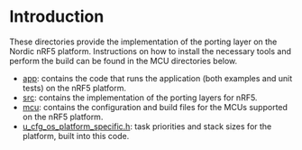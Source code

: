 # Introduction
These directories provide the implementation of the porting layer on the Nordic nRF5 platform.  Instructions on how to install the necessary tools and perform the build can be found in the MCU directories below.

- [app](app): contains the code that runs the application (both examples and unit tests) on the nRF5 platform.
- [src](src): contains the implementation of the porting layers for nRF5.
- [mcu](mcu): contains the configuration and build files for the MCUs supported on the nRF5 platform.
- [u_cfg_os_platform_specific.h](u_cfg_os_platform_specific.h): task priorities and stack sizes for the platform, built into this code.